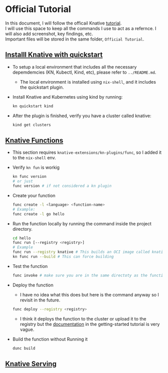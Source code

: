 # Official Tutorial
 
In this document, I will follow the officail Knative [tutorial](https://knative.dev/docs/getting-started/).\
I will use this space to keep all the commands I use to act as a refernce. I will also add screenshot, key findings, etc.\
Important files will be stored in the same folder, `Official Tutorial`.

## [Installl Knative with quickstart](https://knative.dev/docs/getting-started/quickstart-install/)

- To setup a local environment that includes all the necessary depemdemcies (KN, Kubectl, Kind, etc), please refer to `../README.md`.
  - The local environment is installed using `nix-shell`, and it includes the quickstart plugin.

- Install Knative and Kubernetes using kind by running:
  ```bash
  kn quickstart kind
  ```

- After the plugin is finished, verify you have a cluster called knative:
  ```bash
  kind get clusters
  ```

## [Knative Functions](https://knative.dev/docs/getting-started/about-knative-functions/)

- This section requires `knative-extensions/kn-plugins/func`, so I added it to the `nix-shell` env.

- Verify `kn fun` is workig
  ```bash
  kn func version
  # or just
  func version # if not considered a kn plugin
  ```

- Create your function
  ```bash
  func create -l <language> <function-name>
  # Example:
  func create -l go hello
  ```

- Run the function locally by running the command inside the project directory.
  ```bash
  cd hello
  func run [--registry <registry>]
  # Example
  func run --registry knative # This builds an OCI image called knative in your local machine
  kn func run --build # This can force building

- Test the function
  ```bash
  func invoke # make sure you are in the same directoty as the function
  ```

- Deploy the function
  - I have no idea what this does but here is the command anyway so I revisit in the future.
  ```bash
  func deploy --registry <registry>
  ```
  - I think it deploys the function to the cluster or upload it to the registry but the [documentation](https://knative.dev/docs/getting-started/build-run-deploy-func/#deploying-a-function) in the getting-started tutorial is very vague.


- Build the function without Running it
  ```bash
  dunc build
  ```

## [Knative Serving](https://knative.dev/docs/getting-started/first-service/)